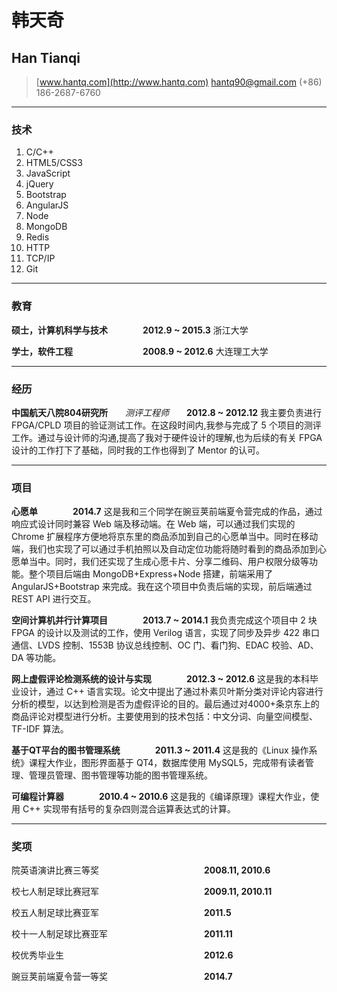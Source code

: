 # 韩天奇
## Han Tianqi

> [www.hantq.com](http://www.hantq.com)
> <hantq90@gmail.com>
> (+86) 186-2687-6760

------

### 技术

1. C/C++
1. HTML5/CSS3
1. JavaScript
1. jQuery
1. Bootstrap
1. AngularJS
1. Node
1. MongoDB
1. Redis
1. HTTP
1. TCP/IP
1. Git

------

### 教育

**硕士，计算机科学与技术**　　　　__2012.9 ~ 2015.3__
    浙江大学

**学士，软件工程**　　　　　　　　__2008.9 ~ 2012.6__
    大连理工大学

------

### 经历

**中国航天八院804研究所**　　*测评工程师*　　__2012.8 ~ 2012.12__
    我主要负责进行 FPGA/CPLD 项目的验证测试工作。在这段时间内,我参与完成了 5 个项目的测评工作。通过与设计师的沟通,提高了我对于硬件设计的理解,也为后续的有关 FPGA 设计的工作打下了基础，同时我的工作也得到了 Mentor 的认可。

------

### 项目

**心愿单**　　　　__2014.7__
    这是我和三个同学在豌豆荚前端夏令营完成的作品，通过响应式设计同时兼容 Web 端及移动端。在 Web 端，可以通过我们实现的 Chrome 扩展程序方便地将京东里的商品添加到自己的心愿单当中。同时在移动端，我们也实现了可以通过手机拍照以及自动定位功能将随时看到的商品添加到心愿单当中。同时，我们还实现了生成心愿卡片、分享二维码、用户权限分级等功能。整个项目后端由 MongoDB+Express+Node 搭建，前端采用了 AngularJS+Bootstrap 来完成。我在这个项目中负责后端的实现，前后端通过 REST API 进行交互。

**空间计算机并行计算项目**　　　　__2013.7 ~ 2014.1__
    我负责完成这个项目中 2 块 FPGA 的设计以及测试的工作，使用 Verilog 语言，实现了同步及异步 422 串口通信、LVDS 控制、1553B 协议总线控制、OC 门、看门狗、EDAC 校验、AD、DA 等功能。

**网上虚假评论检测系统的设计与实现**　　　　__2012.3 ~ 2012.6__
    这是我的本科毕业设计，通过 C++ 语言实现。论文中提出了通过朴素贝叶斯分类对评论内容进行分析的模型，以达到检测是否为虚假评论的目的。最后通过对4000+条京东上的商品评论对模型进行分析。主要使用到的技术包括：中文分词、向量空间模型、TF-IDF 算法。

**基于QT平台的图书管理系统**　　　　__2011.3 ~ 2011.4__
    这是我的《Linux 操作系统》课程大作业，图形界面基于 QT4，数据库使用 MySQL5，完成带有读者管理、管理员管理、图书管理等功能的图书管理系统。

**可编程计算器**　　　　__2010.4 ~ 2010.6__
    这是我的《编译原理》课程大作业，使用 C++ 实现带有括号的复杂四则混合运算表达式的计算。

------

### 奖项

院英语演讲比赛三等奖　　　　　　　　　　　　__2008.11, 2010.6__

校七人制足球比赛冠军　　　　　　　　　　　　__2009.11, 2010.11__

校五人制足球比赛亚军　　　　　　　　　　　　__2011.5__

校十一人制足球比赛亚军　　　　　　　　　　　__2011.11__

校优秀毕业生　　　　　　　　　　　　　　　　__2012.6__

豌豆荚前端夏令营一等奖　　　　　　　　　　　__2014.7__

